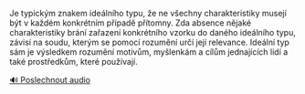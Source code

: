 
Je typickým znakem ideálního typu, že ne všechny charakteristiky musejí být v každém konkrétním případě přítomny. Zda absence nějaké charakteristiky brání zařazení konkrétního vzorku do daného ideálního typu, závisí na soudu, kterým se pomocí rozumění určí její relevance. Ideální typ sám je výsledkem rozumění motivům, myšlenkám a cílům jednajících lidí a také prostředkům, které používají.

[🔊 Poslechnout audio](/data/7-paragraphs/audio/chapter_22/para_002-Je-typickm-znakem-idelnho-typu-e-ne-vechny-c.mp3)
